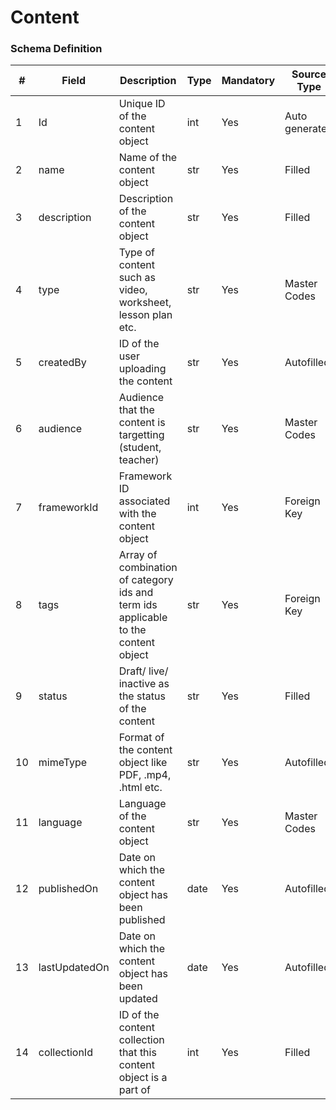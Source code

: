 Content
===

### Schema Definition

|**#**|**Field**|**Description**|**Type**|**Mandatory**|**Source Type**|**Source overview**|**Comments**|
|---------|---------|--------|--------|--------|--------|--------|---------------|
|1|Id|Unique ID of the content object|int|Yes|Auto generated|-||
|2|name|Name of the content object|str|Yes|Filled|-||
|3|description|Description of the content object|str|Yes|Filled|-||
|4|type|Type of content such as video, worksheet, lesson plan etc.|str|Yes|Master Codes|Content Type Codes||
|5|createdBy|ID of the user uploading the content|str|Yes|Autofilled|-||
|6|audience |Audience that the content is targetting (student, teacher)|str|Yes|Master Codes|Audience Codes||
|7|frameworkId|Framework ID associated with the content object|int|Yes|Foreign Key|-||
|8|tags|Array of combination of category ids and term ids applicable to the content object|str|Yes|Foreign Key|-||
|9|status|Draft/ live/ inactive as the status of the content |str|Yes|Filled|-||
|10|mimeType|Format of the content object like PDF, .mp4, .html etc.|str|Yes|Autofilled|-||
|11|language|Language of the content object|str|Yes|Master Codes|Language Codes||
|12|publishedOn|Date on which the content object has been published|date|Yes|Autofilled|-||
|13|lastUpdatedOn|Date on which the content object has been updated|date|Yes|Autofilled|-||
|14|collectionId|ID of the content collection that this content object is a part of|int|Yes|Filled|-||
